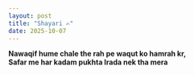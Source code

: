 ```yaml
---
layout: post
title: "Shayari ✍️"
date: 2025-10-07
---
```


**Nawaqif hume chale the rah pe waqut ko hamrah kr,**  
**Safar me har kadam pukhta Irada nek tha mera**

